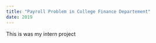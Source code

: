 ```yaml
---
title: "Payroll Problem in College Finance Departement"
date: 2019
---
```


This is was my intern project